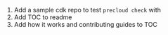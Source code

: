 1. Add a sample cdk repo to test `precloud check` with
1. Add TOC to readme
1. Add how it works and contributing guides to TOC